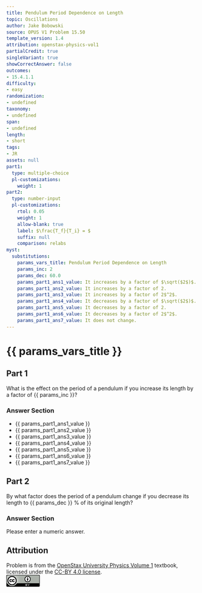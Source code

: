 ```yaml
---
title: Pendulum Period Dependence on Length
topic: Oscillations
author: Jake Bobowski
source: OPUS V1 Problem 15.50
template_version: 1.4
attribution: openstax-physics-vol1
partialCredit: true
singleVariant: true
showCorrectAnswer: false
outcomes:
- 15.4.1.1
difficulty:
- easy
randomization:
- undefined
taxonomy:
- undefined
span:
- undefined
length:
- short
tags:
- JR
assets: null
part1:
  type: multiple-choice
  pl-customizations:
    weight: 1
part2:
  type: number-input
  pl-customizations:
    rtol: 0.05
    weight: 1
    allow-blank: true
    label: $\frac{T_f}{T_i} = $
    suffix: null
    comparison: relabs
myst:
  substitutions:
    params_vars_title: Pendulum Period Dependence on Length
    params_inc: 2
    params_dec: 60.0
    params_part1_ans1_value: It increases by a factor of $\sqrt($2$)$.
    params_part1_ans2_value: It increases by a factor of 2.
    params_part1_ans3_value: It increases by a factor of 2$^2$.
    params_part1_ans4_value: It decreases by a factor of $\sqrt($2$)$.
    params_part1_ans5_value: It decreases by a factor of 2.
    params_part1_ans6_value: It decreases by a factor of 2$^2$.
    params_part1_ans7_value: It does not change.
---
```

# {{ params_vars_title }}

## Part 1

What is the effect on the period of a pendulum if you increase its length by a factor of {{ params_inc }}?

### Answer Section

- {{ params_part1_ans1_value }}
- {{ params_part1_ans2_value }}
- {{ params_part1_ans3_value }}
- {{ params_part1_ans4_value }}
- {{ params_part1_ans5_value }}
- {{ params_part1_ans6_value }}
- {{ params_part1_ans7_value }}

## Part 2

By what factor does the period of a pendulum change if you decrease its length to {{ params_dec }} % of its original length?

### Answer Section

Please enter a numeric answer.

## Attribution

Problem is from the [OpenStax University Physics Volume 1](https://openstax.org/details/books/university-physics-volume-1) textbook, licensed under the [CC-BY 4.0 license](https://creativecommons.org/licenses/by/4.0/).<br>![Image representing the Creative Commons 4.0 BY license.](https://raw.githubusercontent.com/firasm/bits/master/by.png)